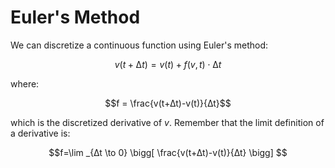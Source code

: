 # Euler's Method

We can discretize a continuous function using Euler's method:

$$v(t+∆t) = v(t) + f(v, t) \cdot ∆t$$

where:

$$f = \frac{v(t+∆t)-v(t)}{∆t}$$

which is the discretized derivative of $v$. Remember that the limit definition of a derivative is:

$$f=\lim _{∆t \to 0} \bigg[ \frac{v(t+∆t)-v(t)}{∆t} \bigg] $$